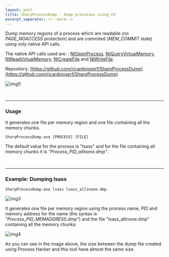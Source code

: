 ```yaml
---
layout: post
title: SharpProcessDump - Dump processes using C#
excerpt_separator: <!--more-->
---
```


Dump memory regions of a process which are readable (no *PAGE_NOACCESS* protection) and are commited (*MEM_COMMIT* state) using only native API calls.


<!--more-->

The native API calls used are: : [NtOpenProcess](https://learn.microsoft.com/es-es/windows-hardware/drivers/ddi/ntddk/nf-ntddk-ntopenprocess), [NtQueryVirtualMemory](https://learn.microsoft.com/en-us/windows-hardware/drivers/ddi/ntifs/nf-ntifs-ntqueryvirtualmemory), [NtReadVirtualMemory](http://undocumented.ntinternals.net/index.html?page=UserMode%2FUndocumented%20Functions%2FMemory%20Management%2FVirtual%20Memory%2FNtReadVirtualMemory.html), [NtCreateFile](https://learn.microsoft.com/es-es/windows/win32/api/winternl/nf-winternl-ntcreatefile) and [NtWriteFile](https://learn.microsoft.com/es-es/windows-hardware/drivers/ddi/ntifs/nf-ntifs-ntwritefile).

Repository: [https://github.com/ricardojoserf/SharpProcessDump](https://github.com/ricardojoserf/SharpProcessDump)

![img0](https://raw.githubusercontent.com/ricardojoserf/ricardojoserf.github.io/master/images/sharpprocessdump/Screenshot_0.png)

<br>

-------------------------------------------

### Usage

It generates one file per memory region and one file containing all the memory chunks.

```
SharpProcessDump.exe [PROCESS] [FILE]
```

The default value for the process is "lsass" and for the file containing all memory chunks it is *"Process_PID_allinone.dmp"*.

<br>

--------------------------


### Example: Dumping lsass

```
SharpProcessDump.exe lsass lsass_allinone.dmp
```

![img3](https://raw.githubusercontent.com/ricardojoserf/ricardojoserf.github.io/master/images/sharpprocessdump/Screenshot_3.png)

It generates one file per memory region using the process name, PID and memory address for the name (the syntax is *"Process_PID_MEMADDRESS.dmp"*) and the file "lsass_allinone.dmp" containing all the memory chunks:

![img4](https://raw.githubusercontent.com/ricardojoserf/ricardojoserf.github.io/master/images/sharpprocessdump/Screenshot_4.png)

As you can see in the image above, the size between the dump file created using Process Hacker and this tool have almost the same size.
